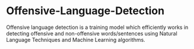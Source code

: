 # Offensive-Language-Detection
Offensive language detection is a training model which efficiently works in detecting offensive and non-offensive words/sentences using Natural Language Techniques and Machine Learning algorithms. 
